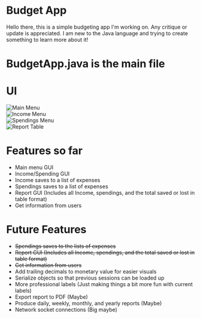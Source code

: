 # Budget App  
Hello there, this is a simple budgeting app I'm working on. Any critique or update is appreciated. I am new to the Java language and trying to create something to learn more about it! 

# BudgetApp.java is the main file 

# UI 
![Main Menu](https://github.com/michaelolchang/budget_app/blob/master/main_menu.png)  
![Income Menu](https://github.com/michaelolchang/budget_app/blob/master/income_menu.png)  
![Spendings Menu](https://github.com/michaelolchang/budget_app/blob/master/spending_menu.png)  
![Report Table](https://github.com/michaelolchang/budget_app/blob/master/report_table.png)  

# Features so far
- Main menu GUI
- Income/Spending GUI
- Income saves to a list of expenses
- Spendings saves to a list of expenses
- Report GUI (Includes all Income, spendings, and the total saved or lost in table format)
- Get information from users

# Future Features 
- ~~Spendings saves to the lists of expenses~~
- ~~Report GUI (Includes all Income, spendings, and the total saved or lost in table format)~~
- ~~Get information from users~~
- Add trailing decimals to monetary value for easier visuals
- Serialize objects so that previous sessions can be loaded up
- More professional labels (Just making things a bit more fun with current labels) 
- Export report to PDF (Maybe)
- Produce daily, weekly, monthly, and yearly reports (Maybe)
- Network socket connections (Big maybe)
